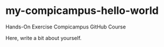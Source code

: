 # my-compicampus-hello-world
Hands-On Exercise Compicampus GitHub Course

Here, write a bit about yourself.
